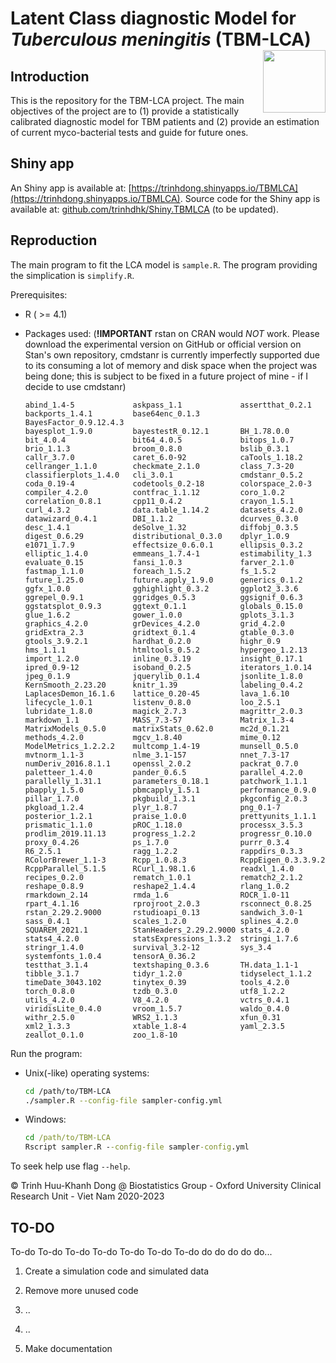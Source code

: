 # Latent Class diagnostic Model for *Tuberculous meningitis* (TBM-LCA) <img align="right" src="https://trinhdong.shinyapps.io/TBMLCA/_w_73114c35/assets/hex.svg" width="100" height="100" />

## Introduction

This is the repository for the TBM-LCA project. The main objectives of the project are to (1) provide a statistically calibrated diagnostic model for TBM patients and (2) provide an estimation of current myco-bacterial tests and guide for future ones.

## Shiny app

An Shiny app is available at: [https://trinhdong.shinyapps.io/TBMLCA](https://trinhdong.shinyapps.io/TBMLCA). Source code for the Shiny app is available at: [github.com/trinhdhk/Shiny.TBMLCA](github.com/trinhdhk/Shiny.TBMLCA) (to be updated).

## Reproduction

The main program to fit the LCA model is `sample.R`. The program providing the simplication is `simplify.R`.

Prerequisites:

-   R ( \>= 4.1)

-   Packages used: (**!IMPORTANT** rstan on CRAN would *NOT* work. Please download the experimental version on GitHub or official version on Stan's own repository, cmdstanr is currently imperfectly supported due to its consuming a lot of memory and disk space when the project was being done; this is subject to be fixed in a future project of mine - if I decide to use cmdstanr)

    ```
    abind_1.4-5             askpass_1.1             assertthat_0.2.1       
    backports_1.4.1         base64enc_0.1.3         BayesFactor_0.9.12.4.3 
    bayesplot_1.9.0         bayestestR_0.12.1       BH_1.78.0.0            
    bit_4.0.4               bit64_4.0.5             bitops_1.0.7           
    brio_1.1.3              broom_0.8.0             bslib_0.3.1            
    callr_3.7.0             caret_6.0-92            caTools_1.18.2         
    cellranger_1.1.0        checkmate_2.1.0         class_7.3-20           
    classifierplots_1.4.0   cli_3.0.1               cmdstanr_0.5.2         
    coda_0.19-4             codetools_0.2-18        colorspace_2.0-3       
    compiler_4.2.0          contfrac_1.1.12         coro_1.0.2             
    correlation_0.8.1       cpp11_0.4.2             crayon_1.5.1           
    curl_4.3.2              data.table_1.14.2       datasets_4.2.0         
    datawizard_0.4.1        DBI_1.1.2               dcurves_0.3.0          
    desc_1.4.1              deSolve_1.32            diffobj_0.3.5          
    digest_0.6.29           distributional_0.3.0    dplyr_1.0.9            
    e1071_1.7.9             effectsize_0.6.0.1      ellipsis_0.3.2         
    elliptic_1.4.0          emmeans_1.7.4-1         estimability_1.3       
    evaluate_0.15           fansi_1.0.3             farver_2.1.0           
    fastmap_1.1.0           foreach_1.5.2           fs_1.5.2               
    future_1.25.0           future.apply_1.9.0      generics_0.1.2         
    ggfx_1.0.0              gghighlight_0.3.2       ggplot2_3.3.6          
    ggrepel_0.9.1           ggridges_0.5.3          ggsignif_0.6.3         
    ggstatsplot_0.9.3       ggtext_0.1.1            globals_0.15.0         
    glue_1.6.2              gower_1.0.0             gplots_3.1.3           
    graphics_4.2.0          grDevices_4.2.0         grid_4.2.0             
    gridExtra_2.3           gridtext_0.1.4          gtable_0.3.0           
    gtools_3.9.2.1          hardhat_0.2.0           highr_0.9              
    hms_1.1.1               htmltools_0.5.2         hypergeo_1.2.13        
    import_1.2.0            inline_0.3.19           insight_0.17.1         
    ipred_0.9-12            isoband_0.2.5           iterators_1.0.14       
    jpeg_0.1.9              jquerylib_0.1.4         jsonlite_1.8.0         
    KernSmooth_2.23.20      knitr_1.39              labeling_0.4.2         
    LaplacesDemon_16.1.6    lattice_0.20-45         lava_1.6.10            
    lifecycle_1.0.1         listenv_0.8.0           loo_2.5.1              
    lubridate_1.8.0         magick_2.7.3            magrittr_2.0.3         
    markdown_1.1            MASS_7.3-57             Matrix_1.3-4           
    MatrixModels_0.5.0      matrixStats_0.62.0      mc2d_0.1.21            
    methods_4.2.0           mgcv_1.8.40             mime_0.12              
    ModelMetrics_1.2.2.2    multcomp_1.4-19         munsell_0.5.0          
    mvtnorm_1.1-3           nlme_3.1-157            nnet_7.3-17            
    numDeriv_2016.8.1.1     openssl_2.0.2           packrat_0.7.0          
    paletteer_1.4.0         pander_0.6.5            parallel_4.2.0         
    parallelly_1.31.1       parameters_0.18.1       patchwork_1.1.1        
    pbapply_1.5.0           pbmcapply_1.5.1         performance_0.9.0      
    pillar_1.7.0            pkgbuild_1.3.1          pkgconfig_2.0.3        
    pkgload_1.2.4           plyr_1.8.7              png_0.1-7              
    posterior_1.2.1         praise_1.0.0            prettyunits_1.1.1      
    prismatic_1.1.0         pROC_1.18.0             processx_3.5.3         
    prodlim_2019.11.13      progress_1.2.2          progressr_0.10.0       
    proxy_0.4.26            ps_1.7.0                purrr_0.3.4            
    R6_2.5.1                ragg_1.2.2              rappdirs_0.3.3         
    RColorBrewer_1.1-3      Rcpp_1.0.8.3            RcppEigen_0.3.3.9.2    
    RcppParallel_5.1.5      RCurl_1.98.1.6          readxl_1.4.0           
    recipes_0.2.0           rematch_1.0.1           rematch2_2.1.2         
    reshape_0.8.9           reshape2_1.4.4          rlang_1.0.2            
    rmarkdown_2.14          rmda_1.6                ROCR_1.0-11            
    rpart_4.1.16            rprojroot_2.0.3         rsconnect_0.8.25       
    rstan_2.29.2.9000       rstudioapi_0.13         sandwich_3.0-1         
    sass_0.4.1              scales_1.2.0            splines_4.2.0          
    SQUAREM_2021.1          StanHeaders_2.29.2.9000 stats_4.2.0            
    stats4_4.2.0            statsExpressions_1.3.2  stringi_1.7.6          
    stringr_1.4.0           survival_3.2-12         sys_3.4                
    systemfonts_1.0.4       tensorA_0.36.2         
    testthat_3.1.4          textshaping_0.3.6       TH.data_1.1-1          
    tibble_3.1.7            tidyr_1.2.0             tidyselect_1.1.2       
    timeDate_3043.102       tinytex_0.39            tools_4.2.0            
    torch_0.8.0             tzdb_0.3.0              utf8_1.2.2             
    utils_4.2.0             V8_4.2.0                vctrs_0.4.1            
    viridisLite_0.4.0       vroom_1.5.7             waldo_0.4.0            
    withr_2.5.0             WRS2_1.1.3              xfun_0.31              
    xml2_1.3.3              xtable_1.8-4            yaml_2.3.5             
    zeallot_0.1.0           zoo_1.8-10             
    ```

Run the program:

-   Unix(-like) operating systems:

    ``` bash
    cd /path/to/TBM-LCA
    ./sampler.R --config-file sampler-config.yml
    ```

-   Windows:

    ``` cmd
    cd /path/to/TBM-LCA
    Rscript sampler.R --config-file sampler-config.yml
    ```
    
To seek help use flag `--help`.

&copy; Trinh Huu-Khanh Dong \@ Biostatistics Group - Oxford University Clinical Research Unit - Viet Nam 2020-2023

## TO-DO

To-do To-do To-do To-do To-do To-do To-do do do do do do...

1. Create a simulation code and simulated data
2. Remove more unused code
3. ..
4. ..

9999999. Make documentation
